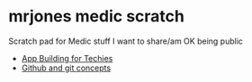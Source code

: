 # mrjones medic scratch
Scratch pad for Medic stuff I want to share/am OK being public

* [App Building for Techies](./app-building)
* [Github and git concepts](./github-concepts)